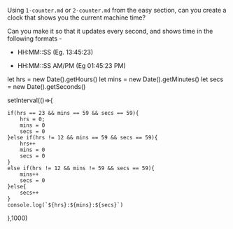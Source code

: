 Using `1-counter.md` or `2-counter.md` from the easy section, can you create a
clock that shows you the current machine time?

Can you make it so that it updates every second, and shows time in the following formats - 

 - HH:MM::SS (Eg. 13:45:23)

 - HH:MM::SS AM/PM (Eg 01:45:23 PM)

let hrs = new Date().getHours()
let mins = new Date().getMinutes()
let secs = new Date().getSeconds()

setInterval(()=>{

    if(hrs == 23 && mins == 59 && secs == 59){
        hrs = 0;
        mins = 0
        secs = 0
    }else if(hrs != 12 && mins == 59 && secs == 59){
        hrs++
        mins = 0
        secs = 0
    }
    else if(hrs != 12 && mins != 59 && secs == 59){
        mins++
        secs = 0
    }else{
        secs++
    }
    console.log(`${hrs}:${mins}:${secs}`)
},1000)

